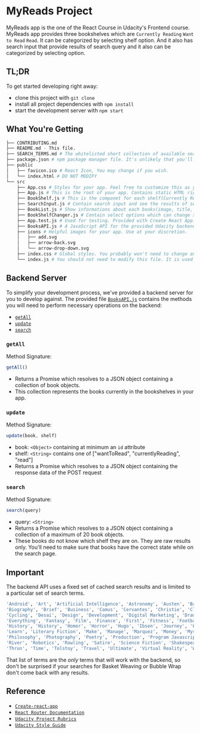 # MyReads Project

MyReads app is the one of the React Course in Udacity's Frontend course. MyReads app provides three bookshelves which are `Currently Reading` `Want to Read` `Read`. It can be categorized by selecting shelf option. And it also has search input that provide results of search query and it also can be categorized by selecting option.

## TL;DR

To get started developing right away:
* clone this project with `git clone`
* install all project dependencies with `npm install`
* start the development server with `npm start`

## What You're Getting
```bash
├── CONTRIBUTING.md
├── README.md - This file.
├── SEARCH_TERMS.md # The whitelisted short collection of available search terms for you to use with your app.
├── package.json # npm package manager file. It's unlikely that you'll need to modify this.
├── public
│   ├── favicon.ico # React Icon, You may change if you wish.
│   └── index.html # DO NOT MODIFY
└── src
    ├── App.css # Styles for your app. Feel free to customize this as you desire.
    ├── App.js # This is the root of your app. Contains static HTML right now.
    ├── BookShelf.js # This is the componet for each shelf(Currently Reading, Want To Read, Read)
    ├── SearchInput.js # Contain search input and see the results of search as typing.
    ├── BookList.js # Show informations about each books(image, title, author).
    ├── BookShelfChanger.js # Contain select options which can change shelf.
    ├── App.test.js # Used for testing. Provided with Create React App. Testing is encouraged, but not required.
    ├── BooksAPI.js # A JavaScript API for the provided Udacity backend. Instructions for the methods are below.
    ├── icons # Helpful images for your app. Use at your discretion.
    │   ├── add.svg
    │   ├── arrow-back.svg
    │   └── arrow-drop-down.svg
    ├── index.css # Global styles. You probably won't need to change anything here.
    └── index.js # You should not need to modify this file. It is used for DOM rendering only.
```

## Backend Server

To simplify your development process, we've provided a backend server for you to develop against. The provided file [`BooksAPI.js`](src/BooksAPI.js) contains the methods you will need to perform necessary operations on the backend:

* [`getAll`](#getall)
* [`update`](#update)
* [`search`](#search)

### `getAll`

Method Signature:

```js
getAll()
```

* Returns a Promise which resolves to a JSON object containing a collection of book objects.
* This collection represents the books currently in the bookshelves in your app.

### `update`

Method Signature:

```js
update(book, shelf)
```

* book: `<Object>` containing at minimum an `id` attribute
* shelf: `<String>` contains one of ["wantToRead", "currentlyReading", "read"]  
* Returns a Promise which resolves to a JSON object containing the response data of the POST request

### `search`

Method Signature:

```js
search(query)
```

* query: `<String>`
* Returns a Promise which resolves to a JSON object containing a collection of a maximum of 20 book objects.
* These books do not know which shelf they are on. They are raw results only. You'll need to make sure that books have the correct state while on the search page.

## Important
The backend API uses a fixed set of cached search results and is limited to a particular set of search terms.
```bash
'Android', 'Art', 'Artificial Intelligence', 'Astronomy', 'Austen', 'Baseball', 'Basketball', 'Bhagat', 
'Biography', 'Brief', 'Business', 'Camus', 'Cervantes', 'Christie', 'Classics', 'Comics', 'Cook', 'Cricket', 
'Cycling', 'Desai', 'Design', 'Development', 'Digital Marketing', 'Drama', 'Drawing', 'Dumas', 'Education', 
'Everything', 'Fantasy', 'Film', 'Finance', 'First', 'Fitness', 'Football', 'Future', 'Games', 'Gandhi', 
'History', 'History', 'Homer', 'Horror', 'Hugo', 'Ibsen', 'Journey', 'Kafka', 'King', 'Lahiri', 'Larsson', 
'Learn', 'Literary Fiction', 'Make', 'Manage', 'Marquez', 'Money', 'Mystery', 'Negotiate', 'Painting', 
'Philosophy', 'Photography', 'Poetry', 'Production', 'Program Javascript', 'Programming', 'React', 'Redux', 
'River', 'Robotics', 'Rowling', 'Satire', 'Science Fiction', 'Shakespeare', 'Singh', 'Swimming', 'Tale', 
'Thrun', 'Time', 'Tolstoy', 'Travel', 'Ultimate', 'Virtual Reality', 'Web Development', 'iOS'
```
That list of terms are the _only_ terms that will work with the backend, so don't be surprised if your searches for Basket Weaving or Bubble Wrap don't come back with any results.

## Reference
* [`Create-react-app`](https://github.com/facebook/create-react-app)
* [`React Router Documentation`](http://knowbody.github.io/react-router-docs/)
* [`Udacity Project Rubrics`](https://review.udacity.com/#!/rubrics/918/view)
* [`Udacity Style Guide`](http://udacity.github.io/frontend-nanodegree-styleguide/index.html)

